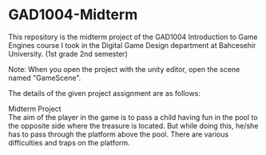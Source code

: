 # GAD1004-Midterm
This repository is the midterm project of the GAD1004 Introduction to Game Engines course I took in the Digital Game Design department at Bahcesehir University. (1st grade 2nd semester)

Note: When you open the project with the unity editor, open the scene named "GameScene".

The details of the given project assignment are as follows:

Midterm Project    
The aim of the player in the game is to pass a child having fun in the pool to the opposite side where the treasure is located. But while doing this, he/she has to pass through the platform above the pool. There are various difficulties and traps on the platform.
